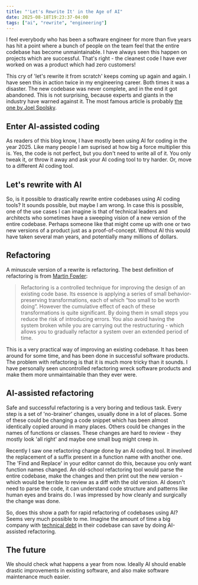 ```yaml
---
title: "'Let's Rewrite It' in the Age of AI"
date: 2025-08-18T19:23:37-04:00
tags: ["ai", "rewrite", "engineering"]
---
```


I feel everybody who has been a software engineer for more than five years has hit a point where a bunch of people on the team feel that the entire codebase has become unmaintainable. I have always seen this happen on projects which are successful. That's right - the cleanest code I have ever worked on was a product which had zero customers!

This cry of 'let's rewrite it from scratch' keeps coming up again and again. I have seen this in action twice in my engineering career. Both times it was a disaster. The new codebase was never complete, and in the end it got abandoned. This is not surprising, because experts and giants in the industry have warned against it. The most famous article is probably [the one by Joel Spolsky](https://www.joelonsoftware.com/2000/04/06/things-you-should-never-do-part-i/).

## Enter AI-assisted coding

As readers of this blog know, I have mostly been using AI for coding in the year 2025. Like many people I am suprised at how big a force multiplier this is. Yes, the code is not perfect, but you don't need to write all of it. You only tweak it, or throw it away and ask your AI coding tool to try harder. Or, move to a different AI coding tool.

## Let's rewrite with AI

So, is it possible to drastically rewrite entire codebases using AI coding tools? It sounds possible, but maybe I am wrong. In case this is possible, one of the use cases I can imagine is that of technical leaders and architects who sometimes have a sweeping vision of a new version of the entire codebase. Perhaps someone like that might come up with one or two new versions of a product just as a proof-of-concept. Without AI this would have taken several man years, and potentially many millions of dollars.

## Refactoring

A minuscule version of a rewrite is refactoring. 
The best definition of refactoring is from [Martin Fowler](https://martinfowler.com/books/refactoring.html):

> Refactoring is a controlled technique for improving the design of an existing code 
> base. Its essence is applying a series of small behavior-preserving transformations, 
> each of which “too small to be worth doing”. However the cumulative effect of each of 
> these transformations is quite significant. By doing them in small steps you reduce the 
> risk of introducing errors. You also avoid having the system broken while you are carrying 
> out the restructuring - which allows you to gradually refactor a system over an extended 
> period of time.

This is a very practical way of improving an existing codebase. It has been around for some time, and has been done in successful software products. The problem with refactoring is that it is much more tricky than it sounds. I have personally seen uncontrolled refactoring wreck software products and make them more unmaintainable than they ever were.

## AI-assisted refactoring

Safe and successful refactoring is a very boring and tedious task. Every step is a set of 'no-brainer' changes, usually done in a lot of places. Some of these could be changing a code snippet which has been almost identically copied around in many places. Others could be changes in the names of functions or classes. These changes are hard to review - they mostly look 'all right' and maybe one small bug might creep in.

Recently I saw one refactoring change done by an AI coding tool. It involved the replacement of a suffix present in a function name with another one. The 'Find and Replace' in your editor cannot do this, because you only want function names changed. An old-school refactoring tool would parse the entire codebase, make the changes and then print out the new version - which would be terrible to review as a diff with the old version. AI doesn't need to parse the code, it can understand code structure and patterns like human eyes and brains do. I was impressed by how cleanly and surgically the change was done.

So, does this show a path for rapid refactoring of codebases using AI? Seems very much possible to me. Imagine the amount of time a big company with [technical debt](https://en.wikipedia.org/wiki/Technical_debt) in their codebase can save by doing AI-assisted refactoring.

## The future

We should check what happens a year from now. Ideally AI should enable drastic improvements in existing software, and also make software maintenance much easier.